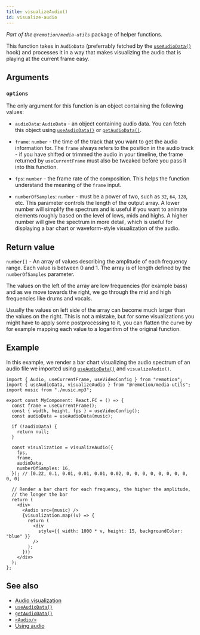 ```yaml
---
title: visualizeAudio()
id: visualize-audio
---
```


_Part of the `@remotion/media-utils`_ package of helper functions.

This function takes in `AudioData` (preferrably fetched by the [`useAudioData()`](/docs/use-audio-data) hook) and processes it in a way that makes visualizing the audio that is playing at the current frame easy.

## Arguments

### `options`

The only argument for this function is an object containing the following values:

- `audioData`: `AudioData` - an object containing audio data. You can fetch this object using [`useAudioData()`](/docs/use-audio-data) or [`getAudioData()`](/docs/get-audio-data).

- `frame`: `number` - the time of the track that you want to get the audio information for. The `frame` always refers to the position in the audio track - if you have shifted or trimmed the audio in your timeline, the frame returned by `useCurrentFrame` must also be tweaked before you pass it into this function.

- `fps`: `number` - the frame rate of the composition. This helps the function understand the meaning of the `frame` input.

- `numberOfSamples`: `number` - must be a power of two, such as `32`, `64`, `128`, etc. This parameter controls the length of the output array. A lower number will simplify the spectrum and is useful if you want to animate elements roughly based on the level of lows, mids and highs. A higher number will give the spectrum in more detail, which is useful for displaying a bar chart or waveform-style visualization of the audio.

## Return value

`number[]` - An array of values describing the amplitude of each frequency range. Each value is between 0 and 1. The array is of length defined by the `numberOfSamples` parameter.

The values on the left of the array are low frequencies (for example bass) and as we move towards the right, we go through the mid and high frequencies like drums and vocals.

Usually the values on left side of the array can become much larger than the values on the right. This is not a mistake, but for some visualizations you might have to apply some postprocessing to it, you can flatten the curve by for example mapping each value to a logarithm of the original function.

## Example

In this example, we render a bar chart visualizing the audio spectrum of an audio file we imported using [`useAudioData()`](/docs/use-audio-data) and `visualizeAudio()`.

```tsx twoslash
import { Audio, useCurrentFrame, useVideoConfig } from "remotion";
import { useAudioData, visualizeAudio } from "@remotion/media-utils";
import music from "./music.mp3";

export const MyComponent: React.FC = () => {
  const frame = useCurrentFrame();
  const { width, height, fps } = useVideoConfig();
  const audioData = useAudioData(music);

  if (!audioData) {
    return null;
  }

  const visualization = visualizeAudio({
    fps,
    frame,
    audioData,
    numberOfSamples: 16,
  }); // [0.22, 0.1, 0.01, 0.01, 0.01, 0.02, 0, 0, 0, 0, 0, 0, 0, 0, 0, 0]

  // Render a bar chart for each frequency, the higher the amplitude,
  // the longer the bar
  return (
    <div>
      <Audio src={music} />
      {visualization.map((v) => {
        return (
          <div
            style={{ width: 1000 * v, height: 15, backgroundColor: "blue" }}
          />
        );
      })}
    </div>
  );
};
```

## See also

- [Audio visualization](/docs/audio-visualization)
- [`useAudioData()`](/docs/use-audio-data)
- [`getAudioData()`](/docs/get-audio-data)
- [`<Audio/>`](/docs/audio)
- [Using audio](/docs/using-audio)
